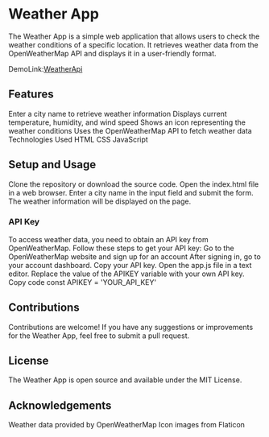# Weather App
The Weather App is a simple web application that allows users to check the weather conditions of a specific location. It retrieves weather data from the OpenWeatherMap API and displays it in a user-friendly format.

DemoLink:[WeatherApi](https://yucel1993.github.io/Java-Script/WeatherApi/index.html)

## Features
Enter a city name to retrieve weather information
Displays current temperature, humidity, and wind speed
Shows an icon representing the weather conditions
Uses the OpenWeatherMap API to fetch weather data
Technologies Used
HTML
CSS
JavaScript
## Setup and Usage
Clone the repository or download the source code.
Open the index.html file in a web browser.
Enter a city name in the input field and submit the form.
The weather information will be displayed on the page.
### API Key
 To access weather data, you need to obtain an API key from OpenWeatherMap. Follow these steps to get your API key:
 Go to the OpenWeatherMap website and sign up for an account
 After signing in, go to your account dashboard.
 Copy your API key.
 Open the app.js file in a text editor.
 Replace the value of the APIKEY variable with your own API key.
 Copy code
 const APIKEY = 'YOUR_API_KEY'

## Contributions
Contributions are welcome! If you have any suggestions or improvements for the Weather App, feel free to submit a pull request.

## License
The Weather App is open source and available under the MIT License.

## Acknowledgements
Weather data provided by OpenWeatherMap
Icon images from Flaticon
